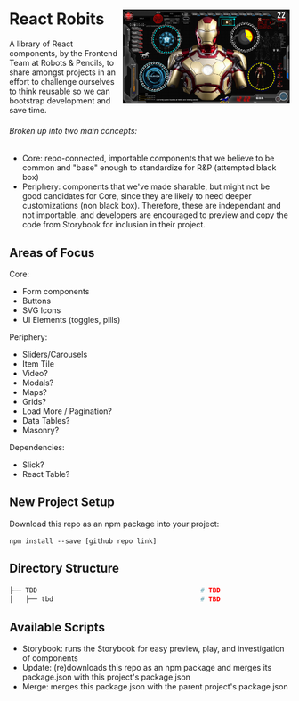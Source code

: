 <h1>
  React Robits <img align="right" width="300" src="robits.png"> 
</h1>
A library of React components, by the Frontend Team at Robots & Pencils, to share amongst projects in an effort to challenge ourselves to think reusable so we can bootstrap development and save time.

###### Broken up into two main concepts:
* Core: repo-connected, importable components that we believe to be common and "base" enough to standardize for R&P (attempted black box)
* Periphery: components that we've made sharable, but might not be good candidates for Core, since they are likely to need deeper customizations (non black box). Therefore, these are independant and not importable, and developers are encouraged to preview and copy the code from Storybook for inclusion in their project.

## Areas of Focus

Core:
* Form components
* Buttons
* SVG Icons
* UI Elements (toggles, pills)

Periphery:
* Sliders/Carousels
* Item Tile
* Video?
* Modals?
* Maps?
* Grids?
* Load More / Pagination?
* Data Tables?
* Masonry?

Dependencies:
* Slick?
* React Table?

## New Project Setup 

Download this repo as an npm package into your project:

```
npm install --save [github repo link]
```

## Directory Structure

```bash
├── TBD                                         # TBD
│   ├── tbd                                     # TBD

```

## Available Scripts

* Storybook: runs the Storybook for easy preview, play, and investigation of components
* Update: (re)downloads this repo as an npm package and merges its package.json with this project's package.json
* Merge: merges this package.json with the parent project's package.json
